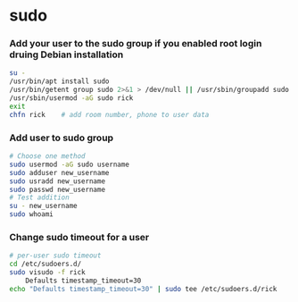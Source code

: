 # sudo
### Add your user to the sudo group if you enabled root login druing Debian installation
```bash
su -
/usr/bin/apt install sudo
/usr/bin/getent group sudo 2>&1 > /dev/null || /usr/sbin/groupadd sudo
/usr/sbin/usermod -aG sudo rick
exit
chfn rick    # add room number, phone to user data
```

### Add user to sudo group
```bash
# Choose one method
sudo usermod -aG sudo username
sudo adduser new_username
sudo usradd new_username
sudo passwd new_username
# Test addition
su - new_username
sudo whoami
```

### Change sudo timeout for a user
```bash
# per-user sudo timeout
cd /etc/sudoers.d/
sudo visudo -f rick
	Defaults timestamp_timeout=30
echo "Defaults timestamp_timeout=30" | sudo tee /etc/sudoers.d/rick
```